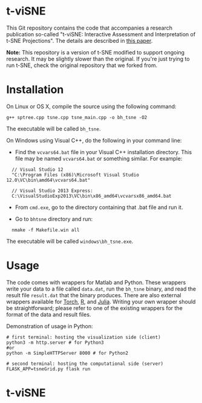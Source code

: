 # t-viSNE #

This Git repository contains the code that accompanies a research publication so-called "t-viSNE: Interactive Assessment and Interpretation of t-SNE Projections". The details are described in [this paper](https://arxiv.org/abs/2002.06910).

**Note:** This repository is a version of t-SNE modified to support ongoing research. It may be slightly slower than the original. If you're just trying to run t-SNE, check the original repository that we forked from.

# Installation #

On Linux or OS X, compile the source using the following command:

```
g++ sptree.cpp tsne.cpp tsne_main.cpp -o bh_tsne -O2
```

The executable will be called `bh_tsne`.

On Windows using Visual C++, do the following in your command line:

- Find the `vcvars64.bat` file in your Visual C++ installation directory. This file may be named `vcvars64.bat` or something similar. For example:

```
  // Visual Studio 12
  "C:\Program Files (x86)\Microsoft Visual Studio 12.0\VC\bin\amd64\vcvars64.bat"

  // Visual Studio 2013 Express:
  C:\VisualStudioExp2013\VC\bin\x86_amd64\vcvarsx86_amd64.bat
```

- From `cmd.exe`, go to the directory containing that .bat file and run it.

- Go to `bhtsne` directory and run:

```
  nmake -f Makefile.win all
```

The executable will be called `windows\bh_tsne.exe`.

# Usage #

The code comes with wrappers for Matlab and Python. These wrappers write your data to a file called `data.dat`, run the `bh_tsne` binary, and read the result file `result.dat` that the binary produces. There are also external wrappers available for [Torch](https://github.com/clementfarabet/manifold), [R](https://github.com/jkrijthe/Rtsne), and [Julia](https://github.com/zhmz90/BHTsne.jl). Writing your own wrapper should be straightforward; please refer to one of the existing wrappers for the format of the data and result files.

Demonstration of usage in Python:

```
# first terminal: hosting the visualization side (client)
python3 -m http.server # for Python3
#or 
python -m SimpleHTTPServer 8000 # for Python2

# second terminal: hosting the computational side (server)
FLASK_APP=tsneGrid.py flask run
```

# t-viSNE
